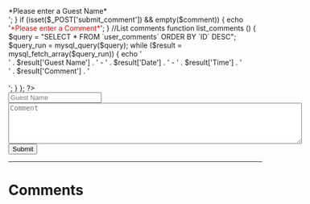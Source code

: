 
<!doctype html> <html> <head> <meta charset="utf-8"> <link rel="stylesheet" type="text/css" href="style.css"> <?PHP //Turn off error reporting (Not Necessary) error_reporting(E_ALL ^ E_NOTICE); //Connect to the database if (!@mysql_connect('localhost', 'user', '') or !@mysql_select_db('comments')) { die('Could not connect, please check back later.'); } //Variables $guest_name = htmlentities(str_replace(' ', '',$_POST['guest_name'])); $comment = htmlentities($_POST['comment']); $time = date('g:i A', time()); $date = date('n/j/Y'); $query = "INSERT INTO `user_comments` VALUES( '".mysql_real_escape_string('')."', '".mysql_real_escape_string($guest_name)."', '".mysql_real_escape_string($comment)."', '".mysql_real_escape_string($date)."', '".mysql_real_escape_string($time)."' )"; $array_query = mysql_query("SELECT * FROM `comments` ORDER BY `ID` DESC"); //Insert comment into the database if (isset($_POST['submit_comment']) && !empty($comment) && !empty($guest_name)) { if(mysql_query($query)) { header('Location: index.php'); } } //Check if user has filled in all fields if (isset($_POST['submit_comment']) && empty($guest_name)) { echo '<span style="color:red">*Please enter a Guest Name*</span><br>'; } if (isset($_POST['submit_comment']) && empty($comment)) { echo '<span style="color:red">*Please enter a Comment*</span>'; } //List comments function list_comments () { $query = "SELECT * FROM `user_comments` ORDER BY `ID` DESC"; $query_run = mysql_query($query); while ($result = mysql_fetch_array($query_run)) { echo '<div id="comment_border">' . $result['Guest Name'] . ' - ' . $result['Date'] . ' - ' . $result['Time'] . '<br>' . $result['Comment'] . '<br></div><br>'; } }; ?> <title>Main_Page</title> </head> <body> <!-- \/ COMMENT FORM \/ --> <form method="post" action="index.php"> <input type="text" name="guest_name" maxlength="15" placeholder="Guest Name"><br> <textarea cols="70" rows="5" name="comment" maxlength="512" placeholder="Comment"></textarea> <input type="submit" name="submit_comment"> </form> <!-- /\ COMMENT FORM /\ --> <hr><h1>Comments</h1><br> <!-- Comments will list below here --> <?PHP list_comments(); ?> </body> </html>

